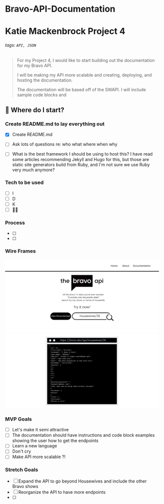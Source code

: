 # Bravo-API-Documentation

# Katie Mackenbrock Project 4 

###### tags: `API, JSON`

> For my Project 4, I would like to start building out the documentation for my Bravo API. 
> 
> I will be making my API more scalable and creating, deploying, and hosting the documentation. 
> 
> The documentation will be based off of the SWAPI. I will include sample code blocks and 

## :memo: Where do I start?

### Create README.md to lay everything out

- [x] Create README.md
- [ ] Ask lots of questions re: who what where when why 
- [ ] What is the best framework I should be using to host this? I have read some articles recommending Jekyll and Hugo for this, but those are static site generators build from Ruby, and I'm not sure we use Ruby very much anymore?
 

### Tech to be used
- [ ] I
- [ ] D
- [ ] K
- [ ] 🤷‍♀️

### Process

- [ ] 
- [ ] 


### Wire Frames

![Wireframe 1](https://github.com/katiemackenbrock/Bravo-API-Documentation/blob/main/1.png)
![Wireframe 2](https://github.com/katiemackenbrock/Bravo-API-Documentation/blob/main/2.png)

### MVP Goals
- [ ] Let's make it semi attractive
- [ ] The documentation should have instructions and code block examples showing the user how to get the endpoints
- [ ] Learn a new language
- [ ] Don't cry
- [ ] Make API more scalable ?!

### Stretch Goals

- [ ] Expand the API to go beyond Housewives and include the other Bravo shows
- [ ] Reorganize the API to have more endpoints
- [ ] 
